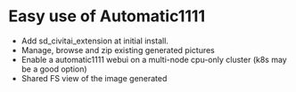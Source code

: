 # Easy use of Automatic1111

- Add sd_civitai_extension at initial install.
- Manage, browse and zip existing generated pictures
- Enable a automatic1111 webui on a multi-node cpu-only cluster (k8s may be a good option)
- Shared FS view of the image generated
